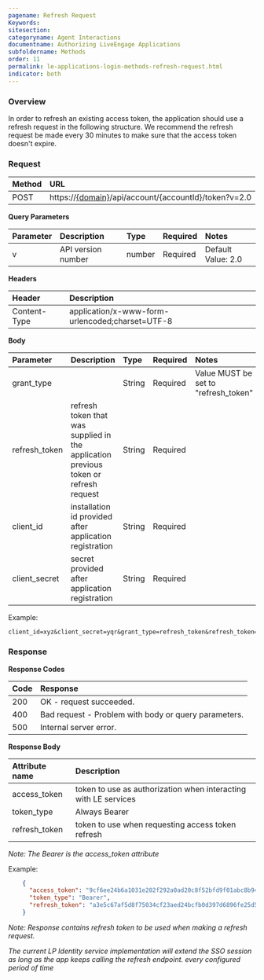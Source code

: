 ```yaml
---
pagename: Refresh Request
Keywords:
sitesection:
categoryname: Agent Interactions
documentname: Authorizing LiveEngage Applications
subfoldername: Methods
order: 11
permalink: le-applications-login-methods-refresh-request.html
indicator: both
---
```


### Overview

In order to refresh an existing access token, the application should use a refresh request in the following structure. We recommend the refresh request be made every 30 minutes to make sure that the access token doesn't expire.

### Request

| Method | URL |
| :--- | :--- |
| POST |  https://[{domain}](/agent-domain-domain-api.html)/api/account/{accountId}/token?v=2.0 |

**Query Parameters**

| Parameter | Description | Type | Required | Notes |
| :--- | :--- | :--- | :--- | :--- |
| v | API version number | number| Required | Default Value: 2.0 |

**Headers**

| Header |  Description |
| :--- | :--- |
| Content-Type | application/x-www-form-urlencoded;charset=UTF-8|

**Body**

| Parameter | Description | Type | Required | Notes |
| :--- | :--- | :--- | :--- | :--- |
| grant_type |  | String| Required | Value MUST be set to "refresh_token" |
| refresh_token | refresh token that was supplied in the application previous token or refresh request | String| Required |  |
| client_id | installation id provided after application registration| String| Required |  |
| client_secret | secret provided after application registration| String| Required |  |

Example:

```
client_id=xyz&client_secret=yqr&grant_type=refresh_token&refresh_token=SplxlOBeZQQYbYS6WxSbIA
```

### Response

**Response Codes**

| Code | Response |
| :--- | :--- |
| 200 | OK - request succeeded.  |
| 400 | Bad request - Problem with body or query parameters. |
| 500 | Internal server error. |

**Response Body**

| Attribute name | Description |
| :--- | :--- |
| access_token | token to use as authorization when interacting with LE services  |
| token_type | Always Bearer |
| refresh_token | token to use when requesting access token refresh  |


*Note: The Bearer is the access_token attribute*

Example:

```json
    {
      "access_token": "9cf6ee24b6a1031e202f292a0ad20c8f52bfd9f01abc8b9489365995052c6603",
      "token_type": "Bearer",
      "refresh_token": "a3e5c67af5d8f75034cf23aed24bcfb0d397d6896fe25d5043cce0bd5972639e3ad2d198730ab80959ecf7dcc3c54d07cfd4fc22cb4e1f406e673dc814da84133b7f4ff2bfb800128c"
    }
```

*Note: Response contains refresh token to be used when making a refresh request.*


*The current LP Identity service implementation will extend the SSO session as long as the app keeps calling the refresh endpoint. every configured period of time*
